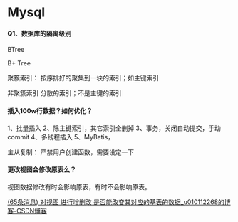  # Mysql
 
####  Q1、数据库的隔离级别
 
 
 
 
 
 BTree
 
 
 
 B+ Tree
 
 
 
 
 聚簇索引：
 按序排好的聚集到一块的索引；如主键索引
 
 
 
 非聚簇索引
 分散的索引；不是主键的索引 
 
 
 
 #### 插入100w行数据？如何优化？
1、批量插入
2、除主键索引，其它索引全删掉
3、事务，关闭自动提交，手动commit
4、多线程插入
5、MyBatis，
 
 
 主从复制：
 严禁用户创建函数，需要设定一下
 
 

 #### 更改视图会修改原表么？
 视图数据修改有时会影响原表，有时不会影响原表。
 
 [(65条消息) 对视图 进行增删改 是否能改变其对应的基表的数据\_u010112268的博客-CSDN博客](https://blog.csdn.net/u010112268/article/details/104769120)
 
 
 
 
 
 
 
 
 
 
 
 
 
 
 
 